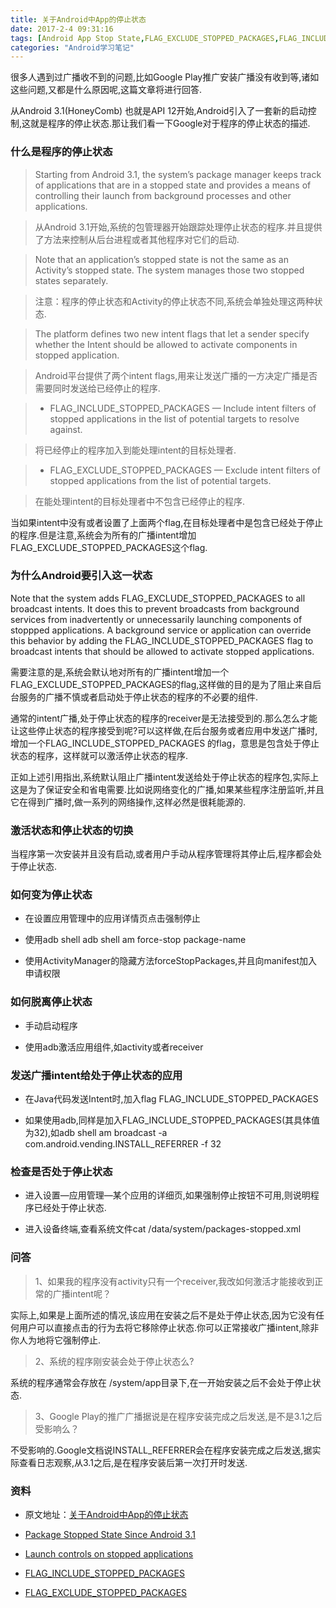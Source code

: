 ```yaml
---
title: 关于Android中App的停止状态
date: 2017-2-4 09:31:16
tags: [Android App Stop State,FLAG_EXCLUDE_STOPPED_PACKAGES,FLAG_INCLUDE_STOPPED_PACKAGES]
categories: "Android学习笔记"
---
```


很多人遇到过广播收不到的问题,比如Google Play推广安装广播没有收到等,诸如这些问题,又都是什么原因呢,这篇文章将进行回答.

从Android 3.1(HoneyComb) 也就是API 12开始,Android引入了一套新的启动控制,这就是程序的停止状态.那让我们看一下Google对于程序的停止状态的描述.

### 什么是程序的停止状态

>Starting from Android 3.1, the system’s package manager keeps track of applications that are in a stopped state and provides a means of controlling their launch from background processes and other applications.

>从Android 3.1开始,系统的包管理器开始跟踪处理停止状态的程序.并且提供了方法来控制从后台进程或者其他程序对它们的启动.

>Note that an application’s stopped state is not the same as an Activity’s stopped state. The system manages those two stopped states separately.

>注意：程序的停止状态和Activity的停止状态不同,系统会单独处理这两种状态.

>The platform defines two new intent flags that let a sender specify whether the Intent should be allowed to activate components in stopped application.

>Android平台提供了两个intent flags,用来让发送广播的一方决定广播是否需要同时发送给已经停止的程序.

>* FLAG_INCLUDE_STOPPED_PACKAGES — Include intent filters of stopped applications in the list of potential targets to resolve against.

>  将已经停止的程序加入到能处理intent的目标处理者.


>* FLAG_EXCLUDE_STOPPED_PACKAGES — Exclude intent filters of stopped applications from the list of potential targets.

>  在能处理intent的目标处理者中不包含已经停止的程序.

当如果intent中没有或者设置了上面两个flag,在目标处理者中是包含已经处于停止的程序.但是注意,系统会为所有的广播intent增加FLAG_EXCLUDE_STOPPED_PACKAGES这个flag.

<!--more-->

### 为什么Android要引入这一状态

Note that the system adds FLAG_EXCLUDE_STOPPED_PACKAGES to all broadcast intents. It does this to prevent broadcasts from background services from inadvertently or unnecessarily launching components of stoppped applications. A background service or application can override this behavior by adding the FLAG_INCLUDE_STOPPED_PACKAGES flag to broadcast intents that should be allowed to activate stopped applications.

需要注意的是,系统会默认地对所有的广播intent增加一个FLAG_EXCLUDE_STOPPED_PACKAGES的flag,这样做的目的是为了阻止来自后台服务的广播不慎或者启动处于停止状态的程序的不必要的组件.

通常的intent广播,处于停止状态的程序的receiver是无法接受到的.那么怎么才能让这些停止状态的程序接受到呢?可以这样做,在后台服务或者应用中发送广播时,增加一个FLAG_INCLUDE_STOPPED_PACKAGES 的flag，意思是包含处于停止状态的程序，这样就可以激活停止状态的程序.

正如上述引用指出,系统默认阻止广播intent发送给处于停止状态的程序包,实际上这是为了保证安全和省电需要.比如说网络变化的广播,如果某些程序注册监听,并且它在得到广播时,做一系列的网络操作,这样必然是很耗能源的.

### 激活状态和停止状态的切换

当程序第一次安装并且没有启动,或者用户手动从程序管理将其停止后,程序都会处于停止状态.

### 如何变为停止状态

  * 在设置应用管理中的应用详情页点击强制停止

  * 使用adb shell adb shell am force-stop package-name

  * 使用ActivityManager的隐藏方法forceStopPackages,并且向manifest加入申请权限<uses-permission android:name=“android.permission.FORCE_STOP_PACKAGES”/>

### 如何脱离停止状态

  * 手动启动程序

  * 使用adb激活应用组件,如activity或者receiver

### 发送广播intent给处于停止状态的应用

  * 在Java代码发送Intent时,加入flag FLAG_INCLUDE_STOPPED_PACKAGES

  * 如果使用adb,同样是加入FLAG_INCLUDE_STOPPED_PACKAGES(其具体值为32),如adb shell am broadcast -a com.android.vending.INSTALL_REFERRER -f 32

### 检查是否处于停止状态

  * 进入设置—应用管理—某个应用的详细页,如果强制停止按钮不可用,则说明程序已经处于停止状态.

  * 进入设备终端,查看系统文件cat /data/system/packages-stopped.xml

### 问答

>1、如果我的程序没有activity只有一个receiver,我改如何激活才能接收到正常的广播intent呢？

实际上,如果是上面所述的情况,该应用在安装之后不是处于停止状态,因为它没有任何用户可以直接点击的行为去将它移除停止状态.你可以正常接收广播intent,除非你人为地将它强制停止.

>2、系统的程序刚安装会处于停止状态么?

系统的程序通常会存放在 /system/app目录下,在一开始安装之后不会处于停止状态.

>3、Google Play的推广广播据说是在程序安装完成之后发送,是不是3.1之后受影响么？

不受影响的.Google文档说INSTALL_REFERRER会在程序安装完成之后发送,据实际查看日志观察,从3.1之后,是在程序安装后第一次打开时发送.

### 资料

  * 原文地址：[关于Android中App的停止状态](https://zhuanlan.zhihu.com/p/25071228)

  * [Package Stopped State Since Android 3.1](http://droidyue.com/blog/2014/01/04/package-stop-state-since-android-3-dot-1/index.html)

  * [Launch controls on stopped applications](https://developer.android.com/about/versions/android-3.1.html#launchcontrols)

  * [FLAG_INCLUDE_STOPPED_PACKAGES](https://developer.android.com/reference/android/content/Intent.html#FLAG_INCLUDE_STOPPED_PACKAGES)

  * [FLAG_EXCLUDE_STOPPED_PACKAGES](https://developer.android.com/reference/android/content/Intent.html#FLAG_EXCLUDE_STOPPED_PACKAGES)
